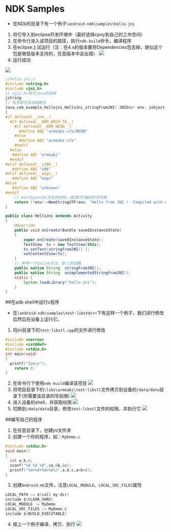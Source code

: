 # NDK Samples
- 在NDk的目录下有一个例子`\android-ndk\samples\hello-jni`
1. 将它导入到eclipse开发环境中（最好选择cpoy到自己的工作空间）
2. 在命令行进入该项目的路径，执行`ndk-build`命令，编译程序
3. 在eclipse上试运行（注：在4.x的版本要将Dependencies包去掉，貌似这个包是做低版本支持的，在高版本中会出错）
![](https://github.com/zt1991616/blog/raw/master/Image/14022406.png)
4. 运行成功

![](https://github.com/zt1991616/blog/raw/master/Image/14022407.png)

```c
//hello-jni.c
#include <string.h>
#include <jni.h>
// <jni.h>用于java的调用
jstring
// 名字即包名加函数名
Java_com_example_hellojni_HelloJni_stringFromJNI( JNIEnv* env, jobject thiz )
{
#if defined(__arm__)
  #if defined(__ARM_ARCH_7A__)
    #if defined(__ARM_NEON__)
      #define ABI "armeabi-v7a/NEON"
    #else
      #define ABI "armeabi-v7a"
    #endif
  #else
   #define ABI "armeabi"
  #endif
#elif defined(__i386__)
   #define ABI "x86"
#elif defined(__mips__)
   #define ABI "mips"
#else
   #define ABI "unknown"
#endif
    // env为java与C交互的结构，返回UTF编码的字符串
    return (*env)->NewStringUTF(env, "Hello from JNI !  Compiled with ABI " ABI ".");
}

```

```Java
public class HelloJni extends Activity
{
    @Override
    public void onCreate(Bundle savedInstanceState)
    {
        super.onCreate(savedInstanceState);
        TextView  tv = new TextView(this);
        tv.setText(stringFromJNI() );
        setContentView(tv);
    }
    // 声明一个native方法，即.c的函数
    public native String  stringFromJNI();
    public native String  unimplementedStringFromJNI();
    static {
        System.loadLibrary("hello-jni");
    }
}
```

##在adb shell中运行c程序
- 在`\android-ndk\samples\test-libstdc++`下有这样一个例子，我们进行修改后然后在设备上运行它。
1. 将jni目录下的`test-libstl.cpp`的文件进行修改

```C
#include <cerrno>
#include <cstddef>
#include <stdio.h>
int main(void)
{
  printf("Zoe\n");
    return 0;
}
```

2. 在命令行下使用`ndk-build`编译该项目
![](https://github.com/zt1991616/blog/raw/master/Image/14022408.png)
3. 将项目目录下的`\libs\armeabi\test-libstl`文件拷贝到设备的`/data/data`目录下(你需要该目录的写权限)
![](https://github.com/zt1991616/blog/raw/master/Image/14022409.png)
4. 进入设备的shell，并获取权限
![](https://github.com/zt1991616/blog/raw/master/Image/14022410.png)
5. 切换到`/data/data`目录，修改`test-libstl`文件的权限，并执行它
![](https://github.com/zt1991616/blog/raw/master/Image/14022411.png)

##编写自己的程序
1. 在任意目录下，创建jni文件夹
2. 创建一个你的程序，如：`MyDemo.c`
```C
#include <stdio.h>
void main()
{
  int a,b,c;
  scanf("%d %d %d",&a,&b,&c);
  printf("%d+%d+%d=%d\n",a,b,c,a+b+c);
}
```
3. 创建`Android.mk`文件，注意`LOCAL_MODULE`、`LOCAL_SRC_FILES`属性
```C
LOCAL_PATH := $(call my-dir)
include $(CLEAR_VARS)
LOCAL_MODULE := MyDemo
LOCAL_SRC_FILES := MyDemo.c
include $(BUILD_EXECUTABLE)
```
4. 按上一个例子编译、拷贝、执行
![](https://github.com/zt1991616/blog/raw/master/Image/14022412.png)